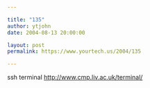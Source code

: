```yaml
---

title: "135"
author: ytjohn
date: 2004-08-13 20:00:00

layout: post
permalink: https://www.yourtech.us/2004/135

---
```

ssh terminal
http://www.cmp.liv.ac.uk/terminal/
